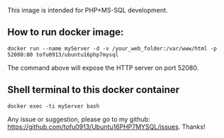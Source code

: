 This image is intended for PHP+MS-SQL development.

## How to run docker image:
```
docker run --name myServer -d -v /your_web_folder:/var/www/html -p 52080:80 tofu0913/ubuntu16php7mysql
```
The command above will expose the HTTP server on port 52080.

## Shell terminal to this docker container
```
docker exec -ti myServer bash
```

Any issue or suggestion, please go to my github: https://github.com/tofu0913/Ubuntu16PHP7MYSQL/issues.
Thanks!

